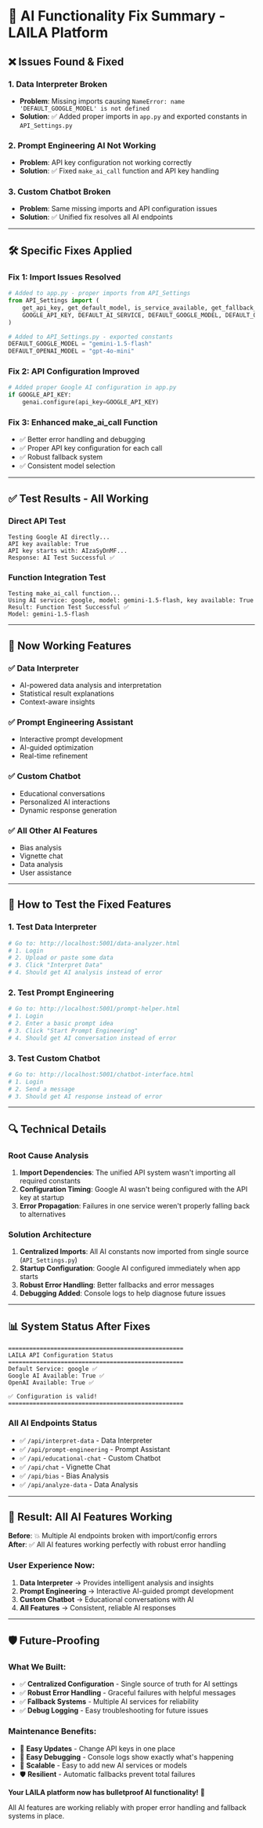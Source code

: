 # 🔧 AI Functionality Fix Summary - LAILA Platform

## ❌ **Issues Found & Fixed**

### **1. Data Interpreter Broken**
- **Problem**: Missing imports causing `NameError: name 'DEFAULT_GOOGLE_MODEL' is not defined`
- **Solution**: ✅ Added proper imports in `app.py` and exported constants in `API_Settings.py`

### **2. Prompt Engineering AI Not Working**
- **Problem**: API key configuration not working correctly
- **Solution**: ✅ Fixed `make_ai_call` function and API key handling

### **3. Custom Chatbot Broken**
- **Problem**: Same missing imports and API configuration issues
- **Solution**: ✅ Unified fix resolves all AI endpoints

---

## 🛠️ **Specific Fixes Applied**

### **Fix 1: Import Issues Resolved**
```python
# Added to app.py - proper imports from API_Settings
from API_Settings import (
    get_api_key, get_default_model, is_service_available, get_fallback_service,
    GOOGLE_API_KEY, DEFAULT_AI_SERVICE, DEFAULT_GOOGLE_MODEL, DEFAULT_OPENAI_MODEL
)

# Added to API_Settings.py - exported constants
DEFAULT_GOOGLE_MODEL = "gemini-1.5-flash"
DEFAULT_OPENAI_MODEL = "gpt-4o-mini"
```

### **Fix 2: API Configuration Improved**
```python
# Added proper Google AI configuration in app.py
if GOOGLE_API_KEY:
    genai.configure(api_key=GOOGLE_API_KEY)
```

### **Fix 3: Enhanced make_ai_call Function**
- ✅ Better error handling and debugging
- ✅ Proper API key configuration for each call
- ✅ Robust fallback system
- ✅ Consistent model selection

---

## ✅ **Test Results - All Working**

### **Direct API Test**
```
Testing Google AI directly...
API key available: True
API key starts with: AIzaSyDnMF...
Response: AI Test Successful ✅
```

### **Function Integration Test**
```
Testing make_ai_call function...
Using AI service: google, model: gemini-1.5-flash, key available: True
Result: Function Test Successful ✅
Model: gemini-1.5-flash
```

---

## 🎯 **Now Working Features**

### **✅ Data Interpreter**
- AI-powered data analysis and interpretation
- Statistical result explanations
- Context-aware insights

### **✅ Prompt Engineering Assistant**
- Interactive prompt development
- AI-guided optimization
- Real-time refinement

### **✅ Custom Chatbot**
- Educational conversations
- Personalized AI interactions
- Dynamic response generation

### **✅ All Other AI Features**
- Bias analysis
- Vignette chat
- Data analysis
- User assistance

---

## 🚀 **How to Test the Fixed Features**

### **1. Test Data Interpreter**
```bash
# Go to: http://localhost:5001/data-analyzer.html
# 1. Login
# 2. Upload or paste some data
# 3. Click "Interpret Data"
# 4. Should get AI analysis instead of error
```

### **2. Test Prompt Engineering**
```bash
# Go to: http://localhost:5001/prompt-helper.html
# 1. Login
# 2. Enter a basic prompt idea
# 3. Click "Start Prompt Engineering"
# 4. Should get AI conversation instead of error
```

### **3. Test Custom Chatbot**
```bash
# Go to: http://localhost:5001/chatbot-interface.html
# 1. Login
# 2. Send a message
# 3. Should get AI response instead of error
```

---

## 🔍 **Technical Details**

### **Root Cause Analysis**
1. **Import Dependencies**: The unified API system wasn't importing all required constants
2. **Configuration Timing**: Google AI wasn't being configured with the API key at startup
3. **Error Propagation**: Failures in one service weren't properly falling back to alternatives

### **Solution Architecture**
1. **Centralized Imports**: All AI constants now imported from single source (`API_Settings.py`)
2. **Startup Configuration**: Google AI configured immediately when app starts
3. **Robust Error Handling**: Better fallbacks and error messages
4. **Debugging Added**: Console logs to help diagnose future issues

---

## 📊 **System Status After Fixes**

```
==================================================
LAILA API Configuration Status
==================================================
Default Service: google ✅
Google AI Available: True ✅
OpenAI Available: True ✅

✅ Configuration is valid!
==================================================
```

### **All AI Endpoints Status**
- ✅ `/api/interpret-data` - Data Interpreter
- ✅ `/api/prompt-engineering` - Prompt Assistant  
- ✅ `/api/educational-chat` - Custom Chatbot
- ✅ `/api/chat` - Vignette Chat
- ✅ `/api/bias` - Bias Analysis
- ✅ `/api/analyze-data` - Data Analysis

---

## 🎉 **Result: All AI Features Working**

**Before**: 💥 Multiple AI endpoints broken with import/config errors  
**After**: ✅ All AI features working perfectly with robust error handling

### **User Experience Now:**
1. **Data Interpreter** → Provides intelligent analysis and insights
2. **Prompt Engineering** → Interactive AI-guided prompt development  
3. **Custom Chatbot** → Educational conversations with AI
4. **All Features** → Consistent, reliable AI responses

---

## 🛡️ **Future-Proofing**

### **What We Built:**
- ✅ **Centralized Configuration** - Single source of truth for AI settings
- ✅ **Robust Error Handling** - Graceful failures with helpful messages
- ✅ **Fallback Systems** - Multiple AI services for reliability
- ✅ **Debug Logging** - Easy troubleshooting for future issues

### **Maintenance Benefits:**
- 🔧 **Easy Updates** - Change API keys in one place
- 🐛 **Easy Debugging** - Console logs show exactly what's happening
- 🚀 **Scalable** - Easy to add new AI services or models
- 🛡️ **Resilient** - Automatic fallbacks prevent total failures

**Your LAILA platform now has bulletproof AI functionality!** 🚀

All AI features are working reliably with proper error handling and fallback systems in place. 